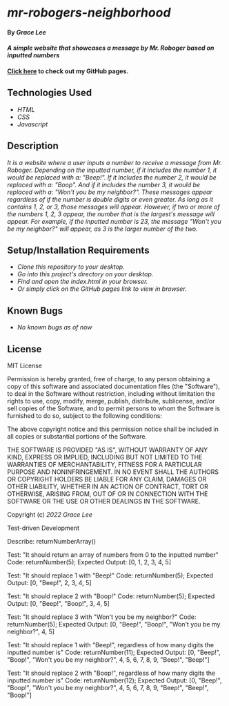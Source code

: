 # _mr-robogers-neighborhood_

#### By _**Grace Lee**_

#### _A simple website that showcases a message by Mr. Roboger based on inputted numbers_

#### [Click here]() to check out my GitHub pages. 

## Technologies Used

* _HTML_
* _CSS_
* _Javascript_

## Description

_It is a website where a user inputs a number to receive a message from Mr. Roboger. Depending on the inputted number, if it includes the number 1, it would be replaced with a: "Beep!". If it includes the number 2, it would be replaced with a: "Boop". And if it includes the number 3, it would be replaced with a: "Won't you be my neighbor?". These messages appear regardless of if the number is double digits or even greater. As long as it contains 1, 2, or 3, those messages will appear. However, if two or more of the numbers 1, 2, 3 appear, the number that is the largest's message will appear. For example, if the inputted number is 23, the message "Won't you be my neighbor?" will appear, as 3 is the larger number of the two._

## Setup/Installation Requirements

* _Clone this repository to your desktop._
* _Go into this project's directory on your desktop._
* _Find and open the index.html in your browser._
* _Or simply click on the GitHub pages link to view in browser._

## Known Bugs

* _No known bugs as of now_

## License

MIT License

Permission is hereby granted, free of charge, to any person obtaining a copy
of this software and associated documentation files (the "Software"), to deal
in the Software without restriction, including without limitation the rights
to use, copy, modify, merge, publish, distribute, sublicense, and/or sell
copies of the Software, and to permit persons to whom the Software is
furnished to do so, subject to the following conditions:

The above copyright notice and this permission notice shall be included in all
copies or substantial portions of the Software.

THE SOFTWARE IS PROVIDED "AS IS", WITHOUT WARRANTY OF ANY KIND, EXPRESS OR
IMPLIED, INCLUDING BUT NOT LIMITED TO THE WARRANTIES OF MERCHANTABILITY,
FITNESS FOR A PARTICULAR PURPOSE AND NONINFRINGEMENT. IN NO EVENT SHALL THE
AUTHORS OR COPYRIGHT HOLDERS BE LIABLE FOR ANY CLAIM, DAMAGES OR OTHER
LIABILITY, WHETHER IN AN ACTION OF CONTRACT, TORT OR OTHERWISE, ARISING FROM,
OUT OF OR IN CONNECTION WITH THE SOFTWARE OR THE USE OR OTHER DEALINGS IN THE
SOFTWARE.

Copyright (c) _2022_ _Grace Lee_

Test-driven Development

Describe: returnNumberArray()

Test: "It should return an array of numbers from 0 to the inputted number"
Code: returnNumber(5);
Expected Output: [0, 1, 2, 3, 4, 5]
 
Test: "It should replace 1 with "Beep!"
Code: returnNumber(5);
Expected Output: [0, "Beep!", 2, 3, 4, 5]

Test: "It should replace 2 with "Boop!"
Code: returnNumber(5);
Expected Output: [0, "Beep!", "Boop!", 3, 4, 5]

Test: "It should replace 3 with "Won't you be my neighbor?"
Code: returnNumber(5);
Expected Output: [0, "Beep!", "Boop!", "Won't you be my neighbor?", 4, 5]

Test: "It should replace 1 with "Beep!", regardless of how many digits the inputted number is" 
Code: returnNumber(11);
Expected Output: [0, "Beep!", "Boop!", "Won't you be my neighbor?", 4, 5, 6, 7, 8, 9, "Beep!", "Beep!"]

Test: "It should replace 2 with "Boop!", regardless of how many digits the inputted number is" 
Code: returnNumber(12);
Expected Output: [0, "Beep!", "Boop!", "Won't you be my neighbor?", 4, 5, 6, 7, 8, 9, "Beep!", "Beep!", "Boop!"]
